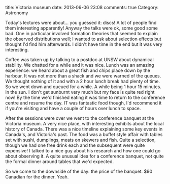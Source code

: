 title: Victoria museum
date: 2013-06-06 23:08
comments: true
Category: Astronomy

Today's lectures were about... you guessed it: discs! A lot of people find them interesting apparently! Anyway the talks were ok, some good some bad. One in particular involved formation theories that seemed to explain the observed distributions well; I wanted to ask about selection effects but thought I'd find him afterwards. I didn't have time in the end but it was very interesting.

Coffee was taken up by talking to a postdoc at UNSW about dynamical stability. We chatted for a while and it was nice. Lunch was an amazing experience: we heard about a great fish and chips place down by the harbour. It was not more than a shack and we were warned of the queues. We thought nothing of it and with a 2 hour lunch break had plenty of time. So we went down and queued for a while. A while being 1 hour 15 minutes. In the sun. I don't get sunburnt very much but my face is quite red right now! By the time we'd finished eating it was time to return to the conference centre and resume the day. IT was fantastic food though, I'd recommend it if you're visiting and have a couple of hours over lunch to space.

After the sessions were over we went to the conference banquet at the Victoria museum. A very nice place, with interesting exhibits about the local history of Canada. There was a nice timeline explaining some key events in Canada's, and Victoria's past. The food was a buffet style affair with tables set with sushi, dumplings, meats on skewers and fish. Quite a selection, though we had one free drink each and the subsequent were quite expensive!  I talked to a nice guy about his research and how one could go about observing it. A quite unusual idea for a conference banquet, not quite the formal dinner around tables that we'd expected.

So we come to the downside of the day: the price of the banquet. $90 Canadian for the dinner. Yeah.
